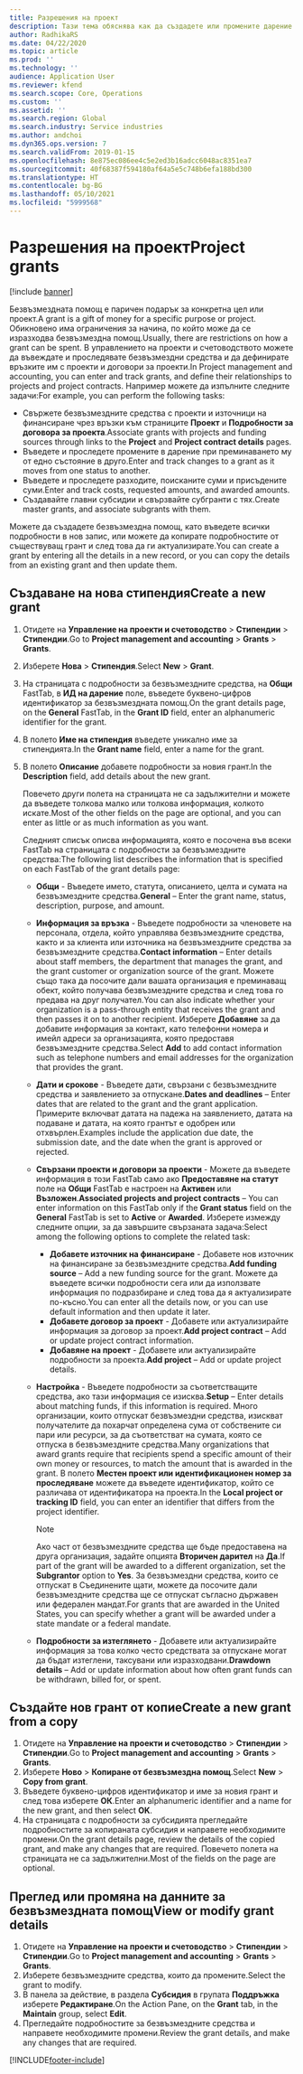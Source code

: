 ```yaml
---
title: Разрешения на проект
description: Тази тема обяснява как да създадете или промените дарение.
author: RadhikaRS
ms.date: 04/22/2020
ms.topic: article
ms.prod: ''
ms.technology: ''
audience: Application User
ms.reviewer: kfend
ms.search.scope: Core, Operations
ms.custom: ''
ms.assetid: ''
ms.search.region: Global
ms.search.industry: Service industries
ms.author: andchoi
ms.dyn365.ops.version: 7
ms.search.validFrom: 2019-01-15
ms.openlocfilehash: 8e875ec086ee4c5e2ed3b16adcc6048ac8351ea7
ms.sourcegitcommit: 40f68387f594180af64a5e5c748b6efa188bd300
ms.translationtype: HT
ms.contentlocale: bg-BG
ms.lasthandoff: 05/10/2021
ms.locfileid: "5999568"
---
```

# <a name="project-grants"></a><span data-ttu-id="d86ba-103">Разрешения на проект</span><span class="sxs-lookup"><span data-stu-id="d86ba-103">Project grants</span></span>

[!include [banner](../includes/banner.md)]

<span data-ttu-id="d86ba-104">Безвъзмездната помощ е паричен подарък за конкретна цел или проект.</span><span class="sxs-lookup"><span data-stu-id="d86ba-104">A grant is a gift of money for a specific purpose or project.</span></span> <span data-ttu-id="d86ba-105">Обикновено има ограничения за начина, по който може да се изразходва безвъзмездна помощ.</span><span class="sxs-lookup"><span data-stu-id="d86ba-105">Usually, there are restrictions on how a grant can be spent.</span></span> <span data-ttu-id="d86ba-106">В управлението на проекти и счетоводството можете да въвеждате и проследявате безвъзмездни средства и да дефинирате връзките им с проекти и договори за проекти.</span><span class="sxs-lookup"><span data-stu-id="d86ba-106">In Project management and accounting, you can enter and track grants, and define their relationships to projects and project contracts.</span></span> <span data-ttu-id="d86ba-107">Например можете да изпълните следните задачи:</span><span class="sxs-lookup"><span data-stu-id="d86ba-107">For example, you can perform the following tasks:</span></span>

- <span data-ttu-id="d86ba-108">Свържете безвъзмездните средства с проекти и източници на финансиране чрез връзки към страниците **Проект** и **Подробности за договора за проекта**.</span><span class="sxs-lookup"><span data-stu-id="d86ba-108">Associate grants with projects and funding sources through links to the **Project** and **Project contract details** pages.</span></span>
- <span data-ttu-id="d86ba-109">Въведете и проследете промените в дарение при преминаването му от едно състояние в друго.</span><span class="sxs-lookup"><span data-stu-id="d86ba-109">Enter and track changes to a grant as it moves from one status to another.</span></span>
- <span data-ttu-id="d86ba-110">Въведете и проследете разходите, поисканите суми и присъдените суми.</span><span class="sxs-lookup"><span data-stu-id="d86ba-110">Enter and track costs, requested amounts, and awarded amounts.</span></span>
- <span data-ttu-id="d86ba-111">Създавайте главни субсидии и свързвайте субгранти с тях.</span><span class="sxs-lookup"><span data-stu-id="d86ba-111">Create master grants, and associate subgrants with them.</span></span>

<span data-ttu-id="d86ba-112">Можете да създадете безвъзмездна помощ, като въведете всички подробности в нов запис, или можете да копирате подробностите от съществуващ грант и след това да ги актуализирате.</span><span class="sxs-lookup"><span data-stu-id="d86ba-112">You can create a grant by entering all the details in a new record, or you can copy the details from an existing grant and then update them.</span></span>

## <a name="create-a-new-grant"></a><span data-ttu-id="d86ba-113">Създаване на нова стипендия</span><span class="sxs-lookup"><span data-stu-id="d86ba-113">Create a new grant</span></span>

1. <span data-ttu-id="d86ba-114">Отидете на **Управление на проекти и счетоводство** \> **Стипендии** \> **Стипендии**.</span><span class="sxs-lookup"><span data-stu-id="d86ba-114">Go to **Project management and accounting** \> **Grants** \> **Grants**.</span></span>
2. <span data-ttu-id="d86ba-115">Изберете **Нова** \> **Стипендия**.</span><span class="sxs-lookup"><span data-stu-id="d86ba-115">Select **New** \> **Grant**.</span></span>
3. <span data-ttu-id="d86ba-116">На страницата с подробности за безвъзмездните средства, на **Общи** FastTab, в **ИД на дарение** поле, въведете буквено-цифров идентификатор за безвъзмездната помощ.</span><span class="sxs-lookup"><span data-stu-id="d86ba-116">On the grant details page, on the **General** FastTab, in the **Grant ID** field, enter an alphanumeric identifier for the grant.</span></span>
4. <span data-ttu-id="d86ba-117">В полето **Име на стипендия** въведете уникално име за стипендията.</span><span class="sxs-lookup"><span data-stu-id="d86ba-117">In the **Grant name** field, enter a name for the grant.</span></span>
5. <span data-ttu-id="d86ba-118">В полето **Описание** добавете подробности за новия грант.</span><span class="sxs-lookup"><span data-stu-id="d86ba-118">In the **Description** field, add details about the new grant.</span></span>

    <span data-ttu-id="d86ba-119">Повечето други полета на страницата не са задължителни и можете да въведете толкова малко или толкова информация, колкото искате.</span><span class="sxs-lookup"><span data-stu-id="d86ba-119">Most of the other fields on the page are optional, and you can enter as little or as much information as you want.</span></span>

    <span data-ttu-id="d86ba-120">Следният списък описва информацията, която е посочена във всеки FastTab на страницата с подробности за безвъзмездните средства:</span><span class="sxs-lookup"><span data-stu-id="d86ba-120">The following list describes the information that is specified on each FastTab of the grant details page:</span></span>

    - <span data-ttu-id="d86ba-121">**Общи** - Въведете името, статута, описанието, целта и сумата на безвъзмездните средства.</span><span class="sxs-lookup"><span data-stu-id="d86ba-121">**General** – Enter the grant name, status, description, purpose, and amount.</span></span>
    - <span data-ttu-id="d86ba-122">**Информация за връзка** - Въведете подробности за членовете на персонала, отдела, който управлява безвъзмездните средства, както и за клиента или източника на безвъзмездните средства за безвъзмездните средства.</span><span class="sxs-lookup"><span data-stu-id="d86ba-122">**Contact information** – Enter details about staff members, the department that manages the grant, and the grant customer or organization source of the grant.</span></span> <span data-ttu-id="d86ba-123">Можете също така да посочите дали вашата организация е преминаващ обект, който получава безвъзмездните средства и след това го предава на друг получател.</span><span class="sxs-lookup"><span data-stu-id="d86ba-123">You can also indicate whether your organization is a pass-through entity that receives the grant and then passes it on to another recipient.</span></span> <span data-ttu-id="d86ba-124">Изберете **Добавяне** за да добавите информация за контакт, като телефонни номера и имейл адреси за организацията, която предоставя безвъзмездните средства.</span><span class="sxs-lookup"><span data-stu-id="d86ba-124">Select **Add** to add contact information such as telephone numbers and email addresses for the organization that provides the grant.</span></span>
    - <span data-ttu-id="d86ba-125">**Дати и срокове** - Въведете дати, свързани с безвъзмездните средства и заявлението за отпускане.</span><span class="sxs-lookup"><span data-stu-id="d86ba-125">**Dates and deadlines** – Enter dates that are related to the grant and the grant application.</span></span> <span data-ttu-id="d86ba-126">Примерите включват датата на падежа на заявлението, датата на подаване и датата, на която грантът е одобрен или отхвърлен.</span><span class="sxs-lookup"><span data-stu-id="d86ba-126">Examples include the application due date, the submission date, and the date when the grant is approved or rejected.</span></span>
    - <span data-ttu-id="d86ba-127">**Свързани проекти и договори за проекти** - Можете да въведете информация в този FastTab само ако **Предоставяне на статут** поле на **Общи** FastTab е настроен на **Активен** или **Възложен**.</span><span class="sxs-lookup"><span data-stu-id="d86ba-127">**Associated projects and project contracts** – You can enter information on this FastTab only if the **Grant status** field on the **General** FastTab is set to **Active** or **Awarded**.</span></span> <span data-ttu-id="d86ba-128">Изберете измежду следните опции, за да завършите свързаната задача:</span><span class="sxs-lookup"><span data-stu-id="d86ba-128">Select among the following options to complete the related task:</span></span>

        - <span data-ttu-id="d86ba-129">**Добавете източник на финансиране** - Добавете нов източник на финансиране за безвъзмездните средства.</span><span class="sxs-lookup"><span data-stu-id="d86ba-129">**Add funding source** – Add a new funding source for the grant.</span></span> <span data-ttu-id="d86ba-130">Можете да въведете всички подробности сега или да използвате информация по подразбиране и след това да я актуализирате по-късно.</span><span class="sxs-lookup"><span data-stu-id="d86ba-130">You can enter all the details now, or you can use default information and then update it later.</span></span>
        - <span data-ttu-id="d86ba-131">**Добавете договор за проект** - Добавете или актуализирайте информация за договор за проект.</span><span class="sxs-lookup"><span data-stu-id="d86ba-131">**Add project contract** – Add or update project contract information.</span></span>
        - <span data-ttu-id="d86ba-132">**Добавяне на проект** - Добавете или актуализирайте подробности за проекта.</span><span class="sxs-lookup"><span data-stu-id="d86ba-132">**Add project** – Add or update project details.</span></span>

    - <span data-ttu-id="d86ba-133">**Настройка** - Въведете подробности за съответстващите средства, ако тази информация се изисква.</span><span class="sxs-lookup"><span data-stu-id="d86ba-133">**Setup** – Enter details about matching funds, if this information is required.</span></span> <span data-ttu-id="d86ba-134">Много организации, които отпускат безвъзмездни средства, изискват получателите да похарчат определена сума от собствените си пари или ресурси, за да съответстват на сумата, която се отпуска в безвъзмездните средства.</span><span class="sxs-lookup"><span data-stu-id="d86ba-134">Many organizations that award grants require that recipients spend a specific amount of their own money or resources, to match the amount that is awarded in the grant.</span></span> <span data-ttu-id="d86ba-135">В полето **Местен проект или идентификационен номер за проследяване** можете да въведете идентификатор, който се различава от идентификатора на проекта.</span><span class="sxs-lookup"><span data-stu-id="d86ba-135">In the **Local project or tracking ID** field, you can enter an identifier that differs from the project identifier.</span></span>

        > [!NOTE]
        > <span data-ttu-id="d86ba-136">Ако част от безвъзмездните средства ще бъде предоставена на друга организация, задайте опцията **Вторичен дарител** на **Да**.</span><span class="sxs-lookup"><span data-stu-id="d86ba-136">If part of the grant will be awarded to a different organization, set the **Subgrantor** option to **Yes**.</span></span> <span data-ttu-id="d86ba-137">За безвъзмездни средства, които се отпускат в Съединените щати, можете да посочите дали безвъзмездните средства ще се отпускат съгласно държавен или федерален мандат.</span><span class="sxs-lookup"><span data-stu-id="d86ba-137">For grants that are awarded in the United States, you can specify whether a grant will be awarded under a state mandate or a federal mandate.</span></span>

    - <span data-ttu-id="d86ba-138">**Подробности за изтеглянето** - Добавете или актуализирайте информация за това колко често средствата за отпускане могат да бъдат изтеглени, таксувани или изразходвани.</span><span class="sxs-lookup"><span data-stu-id="d86ba-138">**Drawdown details** – Add or update information about how often grant funds can be withdrawn, billed for, or spent.</span></span>

## <a name="create-a-new-grant-from-a-copy"></a><span data-ttu-id="d86ba-139">Създайте нов грант от копие</span><span class="sxs-lookup"><span data-stu-id="d86ba-139">Create a new grant from a copy</span></span>

1. <span data-ttu-id="d86ba-140">Отидете на **Управление на проекти и счетоводство** \> **Стипендии** \> **Стипендии**.</span><span class="sxs-lookup"><span data-stu-id="d86ba-140">Go to **Project management and accounting** \> **Grants** \> **Grants**.</span></span>
2. <span data-ttu-id="d86ba-141">Изберете **Ново** \> **Копиране от безвъзмездна помощ**.</span><span class="sxs-lookup"><span data-stu-id="d86ba-141">Select **New** \> **Copy from grant**.</span></span>
3. <span data-ttu-id="d86ba-142">Въведете буквено-цифров идентификатор и име за новия грант и след това изберете **ОК**.</span><span class="sxs-lookup"><span data-stu-id="d86ba-142">Enter an alphanumeric identifier and a name for the new grant, and then select **OK**.</span></span>
4. <span data-ttu-id="d86ba-143">На страницата с подробности за субсидията прегледайте подробностите за копираната субсидия и направете необходимите промени.</span><span class="sxs-lookup"><span data-stu-id="d86ba-143">On the grant details page, review the details of the copied grant, and make any changes that are required.</span></span> <span data-ttu-id="d86ba-144">Повечето полета на страницата не са задължителни.</span><span class="sxs-lookup"><span data-stu-id="d86ba-144">Most of the fields on the page are optional.</span></span>

## <a name="view-or-modify-grant-details"></a><span data-ttu-id="d86ba-145">Преглед или промяна на данните за безвъзмездната помощ</span><span class="sxs-lookup"><span data-stu-id="d86ba-145">View or modify grant details</span></span>

1. <span data-ttu-id="d86ba-146">Отидете на **Управление на проекти и счетоводство** \> **Стипендии** \> **Стипендии**.</span><span class="sxs-lookup"><span data-stu-id="d86ba-146">Go to **Project management and accounting** \> **Grants** \> **Grants**.</span></span>
2. <span data-ttu-id="d86ba-147">Изберете безвъзмездните средства, които да промените.</span><span class="sxs-lookup"><span data-stu-id="d86ba-147">Select the grant to modify.</span></span>
3. <span data-ttu-id="d86ba-148">В панела за действие, в раздела **Субсидия** в групата **Поддръжка** изберете **Редактиране**.</span><span class="sxs-lookup"><span data-stu-id="d86ba-148">On the Action Pane, on the **Grant** tab, in the **Maintain** group, select **Edit**.</span></span>
4. <span data-ttu-id="d86ba-149">Прегледайте подробностите за безвъзмездните средства и направете необходимите промени.</span><span class="sxs-lookup"><span data-stu-id="d86ba-149">Review the grant details, and make any changes that are required.</span></span>


[!INCLUDE[footer-include](../includes/footer-banner.md)]